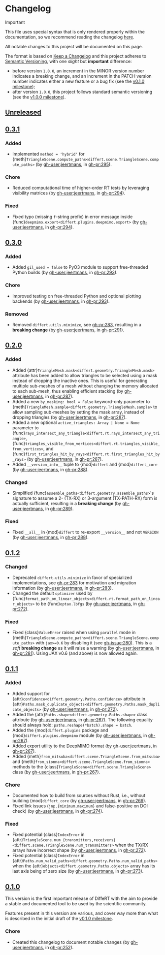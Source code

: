 # Changelog

> [!IMPORTANT]
>
> This file uses special syntax that is only rendered properly
> within the documentation, so we recommend reading the changelog
> [here](https://differt.readthedocs.io/latest/changelog.html).

<!-- start changelog-preamble -->

All notable changes to this project will be documented on this page.

The format is based on [Keep a Changelog](https://keepachangelog.com/en/1.0.0/)
and this project adheres to [Semantic Versioning](https://semver.org/spec/v2.0.0.html),
with one *slight* but **important** difference:
- before version `1.0.0`, an increment in the MINOR version number indicates a breaking change, and an increment in the PATCH version number indicates either a new feature or a bug fix (see the [v0.1.0 milestone](https://github.com/jeertmans/DiffeRT/milestone/1));
- after version `1.0.0`, this project follows standard semantic versioning (see the [v1.0.0 milestone](https://github.com/jeertmans/DiffeRT/milestone/2)).

<!-- end changelog-preamble -->

## [Unreleased](https://github.com/jeertmans/DiffeRT/compare/v0.3.1...HEAD)

<!-- start changelog -->

## [0.3.1](https://github.com/jeertmans/DiffeRT/compare/v0.3.0...v0.3.1)

### Added

- Implemented `method = 'hybrid'` for {meth}`TriangleScene.compute_paths<differt.scene.TriangleScene.compute_paths>` (by <gh-user:jeertmans>, in <gh-pr:295>).

### Chore

- Reduced computational time of higher-order RT tests by leveraging visibility matrices (by <gh-user:jeertmans>, in <gh-pr:294>).

### Fixed

- Fixed typo (missing `f`-string prefix) in error message inside {func}`deepmimo.export<differt.plugins.deepmimo.export>` (by <gh-user:jeertmans>, in <gh-pr:294>).

## [0.3.0](https://github.com/jeertmans/DiffeRT/compare/v0.2.0...v0.3.0)

### Added

- Added `gil_used = false` to PyO3 module to support free-threaded Python builds (by <gh-user:jeertmans>, in <gh-pr:293>).

### Chore

- Improved testing on free-threaded Python and optional plotting backends (by <gh-user:jeertmans>, in <gh-pr:293>).

### Removed

- Removed `differt.utils.minimize`, see <gh-pr:283>, resulting in a **breaking change** (by <gh-user:jeertmans>, in <gh-pr:291>).

## [0.2.0](https://github.com/jeertmans/DiffeRT/compare/v0.1.2...v0.2.0)

### Added

- Added {attr}`TriangleMesh.mask<differt.geometry.TriangleMesh.mask>` attribute has been added to allow triangles to be selected using a mask instead of dropping the inactive ones. This is useful for generating multiple sub-meshes of a mesh without changing the memory allocated to each sub-mesh, thus enabling efficient stacking (by <gh-user:jeertmans>, in <gh-pr:287>).
- Added a new `by_masking: bool = False` keyword-only parameter to {meth}`TriangleMesh.sample<differt.geometry.TriangleMesh.sample>` to allow sampling sub-meshes by setting the mask array, instead of dropping triangles (by <gh-user:jeertmans>, in <gh-pr:287>).
- Added a new optional `active_triangles: Array | None = None` parameter to {func}`rays_intersect_any_triangle<differt.rt.rays_intersect_any_triangle>`, {func}`triangles_visible_from_vertices<differt.rt.triangles_visible_from_vertices>`, and {func}`first_triangles_hit_by_rays<differt.rt.first_triangles_hit_by_rays>` (by <gh-user:jeertmans>, in <gh-pr:287>).
- Added `__version_info__` tuple to {mod}`differt` and {mod}`differt_core` (by <gh-user:jeertmans>, in <gh-pr:288>).

### Changed

- Simplified {func}`assemble_paths<differt.geometry.assemble_paths>`'s signature to assume a 2- (TX-RX) or 3-argument (TX-PATH-RX) form is actually sufficient, resulting in a **breaking change** (by <gh-user:jeertmans>, in <gh-pr:289>).

### Fixed

- Fixed `__all__` in {mod}`differt` to re-export `__version__` and not `VERSION` (by <gh-user:jeertmans>, in <gh-pr:288>).

## [0.1.2](https://github.com/jeertmans/DiffeRT/compare/v0.1.1...v0.1.2)

### Changed

- Deprecated `differt.utils.minimize` in favor of specialized implementations, see <gh-pr:283> for motivation and migration information (by <gh-user:jeertmans>, in <gh-pr:283>).
- Changed the default `optimizer` used by {func}`fermat_path_on_linear_objects<differt.rt.fermat_path_on_linear_objects>` to be {func}`optax.lbfgs` (by <gh-user:jeertmans>, in <gh-pr:272>).

### Fixed

- Fixed {class}`ValueError` raised when using `parallel` mode in {meth}`TriangleScene.compute_paths<differt.scene.TriangleScene.compute_paths>` with `jax>=0.6` by disabling it (see <gh-issue:280>). This is a *soft* **breaking change** as it will raise a warning (by <gh-user:jeertmans>, in <gh-pr:281>). Using JAX v0.6 (and above) is now allowed again.

## [0.1.1](https://github.com/jeertmans/DiffeRT/compare/v0.1.0...v0.1.1)

### Added

- Added support for {attr}`confidence<differt.geometry.Paths.confidence>` attribute in {attr}`Paths.mask_duplicate_objects<differt.geometry.Paths.mask_duplicate_objects>` (by <gh-user:jeertmans>, in <gh-pr:272>).
- Added the {attr}`Paths.shape<differt.geometry.Paths.shape>` class attribute (by <gh-user:jeertmans>, in <gh-pr:267>).
  The following equality should always hold: `paths.reshape(*batch).shape = batch`.
- Added the {mod}`differt.plugins` package and {mod}`differt.plugins.deepmimo` module (by <gh-user:jeertmans>, in <gh-pr:267>).
- Added export utility to the [DeepMIMO](https://github.com/DeepMIMO) format (by <gh-user:jeertmans>, in <gh-pr:267>).
- Added {meth}`from_mitsuba<differt.scene.TriangleScene.from_mitsuba>` and {meth}`from_sionna<differt.scene.TriangleScene.from_sionna>` methods to the {class}`TriangleScene<differt.scene.TriangleScene>` class (by <gh-user:jeertmans>, in <gh-pr:267>).

### Chore

- Documented how to build from sources without Rust, i.e., without building {mod}`differt_core` (by <gh-user:jeertmans>, in <gh-pr:269>).
- Fixed link issues (`jnp.{minimum,maximum}` and false-positive on DOI check) (by <gh-user:jeertmans>, in <gh-pr:274>).

### Fixed

- Fixed potential {class}`IndexError` in {attr}`TriangleScene.num_{transmitters,receivers}<differt.scene.TriangleScene.num_transmitters>` when the TX/RX arrays have incorrect shape (by <gh-user:jeertmans>, in <gh-pr:272>).
- Fixed potential {class}`IndexError` in {attr}`Paths.num_valid_paths<differt.geometry.Paths.num_valid_paths>` when the {attr}`objects<differt.geometry.Paths.objects>` array has its last axis being of zero size (by <gh-user:jeertmans>, in <gh-pr:273>).

## [0.1.0](https://github.com/jeertmans/DiffeRT/tree/v0.1.0)

This version is the first important release of DiffeRT with the aim to provide
a stable and documented tool to be used by the scientific community.

Features present in this version are various, and cover way more than what is described in the initial draft
of the [v0.1.0 milestone](https://github.com/jeertmans/DiffeRT/milestone/1).

### Chore

- Created this changelog to document notable changes (by <gh-user:jeertmans>, in <gh-pr:252>).

<!-- end changelog -->

